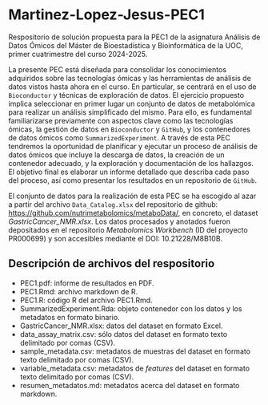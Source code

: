 # Martinez-Lopez-Jesus-PEC1

Respositorio de solución propuesta para la PEC1 de la asignatura Análisis de Datos Ómicos del Máster de Bioestadística y Bioinformática de la UOC, primer cuatrimestre del curso 2024-2025.

La presente PEC está diseñada para consolidar los conocimientos adquiridos sobre las tecnologías ómicas y las herramientas de análisis de datos vistos hasta ahora en el curso. En particular, se centrará en el uso de `Bioconductor` y técnicas de exploración de datos.
El ejercicio propuesto implica seleccionar en primer lugar un conjunto de datos de metabolómica para realizar un análisis simplificado del mismo. Para ello, es fundamental familiarizarse previamente con aspectos clave como las tecnologías ómicas, la gestión de datos en `Bioconductor` y `GitHub`, y los contenedores de datos ómicos como `SummarizedExperiment`.
A través de esta PEC tendremos la oportunidad de planificar y ejecutar un proceso de análisis de datos ómicos que incluye la descarga de datos, la creación de un contenedor adecuado, y la exploración y documentación de los hallazgos. El objetivo final es elaborar un informe detallado que describa cada paso del proceso, así como presentar los resultados en un repositorio de `GitHub`.

El conjunto de datos para la realización de esta PEC se ha escogido al azar a partir del archivo `Data_Catalog.xlsx` del repositorio de github: <https://github.com/nutrimetabolomics/metaboData/>, en concreto, el dataset *GastricCancer_NMR.xlsx*. 
Los datos procesados y anotados fueron depositados en el repositorio *Metabolomics Workbench* (ID del proyecto PR000699) y son accesibles mediante el DOI: 10.21228/M8B10B.

## Descripción de archivos del respositorio

- PEC1.pdf: informe de resultados en PDF.
- PEC1.Rmd: archivo markdown de R.
- PEC1.R: código R del archivo PEC1.Rmd.
- SummarizedExperiment.Rda: objeto contenedor con los datos y los metadatos en formato binario.
- GastricCancer_NMR.xlsx: datos del dataset en formato Excel.
- data_assay_matrix.csv: sólo datos del dataset en formato texto delimitado por comas (CSV).
- sample_metadata.csv: metadatos de muestras del dataset en formato texto delimitado por comas (CSV).
- variable_metadata.csv: metadatos de *features* del dataset en formato texto delimitado por comas (CSV).
- resumen_metadatos.md: metadatos acerca del dataset en formato markdown.
